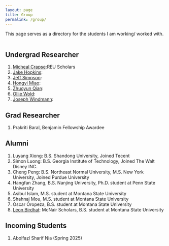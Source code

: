 ```yaml
---
layout: page
title: Group
permalink: /group/
---
```


This page serves as a directory for the students I am working/ worked with.

<hr style="clear:both;visibility: hidden;" />


## Undergrad Researcher

1. [Micheal Crapse]():REU Scholars
2. [Jake Hopkins](): 
3. [Jeff Simpson](): 
4. [Hongyi Miao]():  
5. [Zhuoyun Qian]():
6. [Ollie Wold]():
7. [Joseph Windmann]():
 

## Grad Researcher
1. Prakriti Baral, Benjamin Fellowship Awardee

## Alumni

1. Luyang Xiong: B.S. Shandong University, Joined Tecent
2. Simon Luong: B.S. Georgia Institute of Technology, Joined The Walt Disney INC.
3. Cheng Peng: B.S. Northeast Normal University, M.S. New York University, Joined Purdue University
4. Hangfan Zhang, B.S. Nanjing University, Ph.D. student at Penn State University
5. Asibul Islam, M.S. student at Montana State University
6. Shahnaj Mou, M.S. student at Montana State University
7. Oscar Oropeza, B.S. student at Montana State University
8. [Leon Birdhat](): McNair Scholars, B.S. student at Montana State University
   
## Incoming Students
1. Abolfazl Sharif Nia (Spring 2025)
